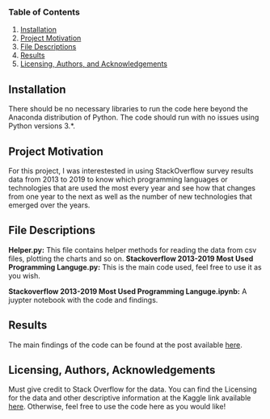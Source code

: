 
### Table of Contents

1. [Installation](#installation)
2. [Project Motivation](#motivation)
3. [File Descriptions](#files)
4. [Results](#results)
5. [Licensing, Authors, and Acknowledgements](#licensing)

## Installation <a name="installation"></a>

There should be no necessary libraries to run the code here beyond the Anaconda distribution of Python.  The code should run with no issues using Python versions 3.*.

## Project Motivation<a name="motivation"></a>

For this project, I was interestested in using StackOverflow survey results data from 2013 to 2019 to know which programming languages or technologies that are used the most every year and see how that changes from one year to the next as well as the number of new technologies that emerged over the years.

## File Descriptions <a name="files"></a>
__Helper.py:__ This file contains helper methods for reading the data from csv files, plotting the charts and so on.
__Stackoverflow 2013-2019 Most Used Programming Languge.py:__ This is the main code used, feel free to use it as you wish.

__Stackoverflow 2013-2019 Most Used Programming Languge.ipynb:__ A juypter notebook with the code and findings.

## Results<a name="results"></a>

The main findings of the code can be found at the post available [here](https://medium.com/@SherifNasrat/one-programming-language-to-rule-them-all-a31d2ac9a526).

## Licensing, Authors, Acknowledgements<a name="licensing"></a>

Must give credit to Stack Overflow for the data.  You can find the Licensing for the data and other descriptive information at the Kaggle link available [here](https://insights.stackoverflow.com/survey).  Otherwise, feel free to use the code here as you would like! 
